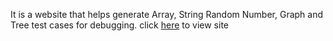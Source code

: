 It is a website that helps generate Array, String Random Number, Graph and Tree test cases for debugging. 
click <a href="http://generatortestcase.herokuapp.com/">here</a> to view site
